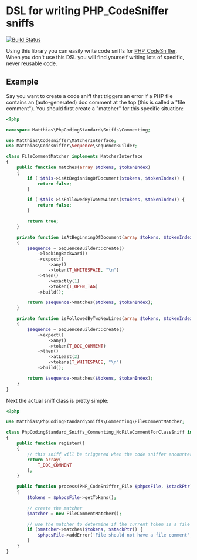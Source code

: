 # DSL for writing PHP_CodeSniffer sniffs

[![Build Status](https://secure.travis-ci.org/matthiasnoback/code-sniffer-sniff-dsl.png)](http://travis-ci.org/matthiasnoback/code-sniffer-sniff-dsl)

Using this library you can easily write code sniffs for [PHP_CodeSniffer](https://github.com/squizlabs/PHP_CodeSniffer).
When you don't use this DSL you will find yourself writing lots of specific, never reusable code.

## Example

Say you want to create a code sniff that triggers an error if a PHP file contains an (auto-generated) doc comment at the
top (this is called a "file comment"). You should first create a "matcher" for this specific situation:

```php
<?php

namespace Matthias\PhpCodingStandard\Sniffs\Commenting;

use Matthias\Codesniffer\MatcherInterface;
use Matthias\Codesniffer\Sequence\SequenceBuilder;

class FileCommentMatcher implements MatcherInterface
{
    public function matches(array $tokens, $tokenIndex)
    {
        if (!$this->isAtBeginningOfDocument($tokens, $tokenIndex)) {
            return false;
        }

        if (!$this->isFollowedByTwoNewLines($tokens, $tokenIndex)) {
            return false;
        }

        return true;
    }

    private function isAtBeginningOfDocument(array $tokens, $tokenIndex)
    {
        $sequence = SequenceBuilder::create()
            ->lookingBackward()
            ->expect()
                ->any()
                ->token(T_WHITESPACE, "\n")
            ->then()
                ->exactly(1)
                ->token(T_OPEN_TAG)
            ->build();

        return $sequence->matches($tokens, $tokenIndex);
    }

    private function isFollowedByTwoNewLines(array $tokens, $tokenIndex)
    {
        $sequence = SequenceBuilder::create()
            ->expect()
                ->any()
                ->token(T_DOC_COMMENT)
            ->then()
                ->atLeast(2)
                ->tokens(T_WHITESPACE, "\n")
            ->build();

        return $sequence->matches($tokens, $tokenIndex);
    }
}
```

Next the actual sniff class is pretty simple:

```php
<?php

use Matthias\PhpCodingStandard\Sniffs\Commenting\FileCommentMatcher;

class PhpCodingStandard_Sniffs_Commenting_NoFileCommentForClassSniff implements \PHP_CodeSniffer_Sniff
{
    public function register()
    {
        // this sniff will be triggered when the code sniffer encounters a T_DOC_COMMENT token
        return array(
            T_DOC_COMMENT
        );
    }

    public function process(PHP_CodeSniffer_File $phpcsFile, $stackPtr)
    {
        $tokens = $phpcsFile->getTokens();

        // create the matcher
        $matcher = new FileCommentMatcher();

        // use the matcher to determine if the current token is a file comment
        if ($matcher->matches($tokens, $stackPtr)) {
            $phpcsFile->addError('File should not have a file comment', $stackPtr);
        }
    }
}
```
